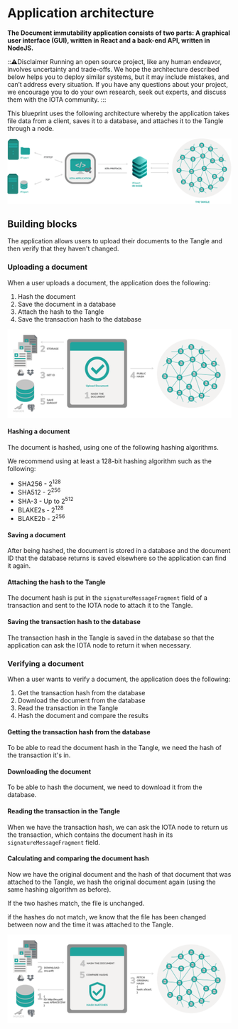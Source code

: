 # Application architecture

**The Document immutability application consists of two parts: A graphical user interface (GUI), written in React and a back-end API, written in NodeJS.**

:::warning:Disclaimer
Running an open source project, like any human endeavor, involves uncertainty and trade-offs. We hope the architecture described below helps you to deploy similar systems, but it may include mistakes, and can’t address every situation. If you have any questions about your project, we encourage you to do your own research, seek out experts, and discuss them with the IOTA community.
:::

This blueprint uses the following architecture whereby the application takes file data from a client, saves it to a database, and attaches it to the Tangle through a node.

![Document immutability architecture](../images/document-immutability-architecture.png)

## Building blocks

The application allows users to upload their documents to the Tangle and then verify that they haven't changed.

### Uploading a document

When a user uploads a document, the application does the following:

1. Hash the document
2. Save the document in a database
3. Attach the hash to the Tangle
4. Save the transaction hash to the database

![Document hashing](../images/document-immutability-hashing.png)

#### Hashing a document

The document is hashed, using one of the following hashing algorithms.

We recommend using at least a 128-bit hashing algorithm such as the following:

- SHA256 - 2<sup>128</sup>
- SHA512 - 2<sup>256</sup>
- SHA-3	- Up to 2<sup>512</sup>
- BLAKE2s - 2<sup>128</sup>
- BLAKE2b - 2<sup>256</sup>

#### Saving a document

After being hashed, the document is stored in a database and the document ID that the database returns is saved elsewhere so the application can find it again.

#### Attaching the hash to the Tangle

The document hash is put in the `signatureMessageFragment` field of a transaction and sent to the IOTA node to attach it to the Tangle.

#### Saving the transaction hash to the database

The transaction hash in the Tangle is saved in the database so that the application can ask the IOTA node to return it when necessary.

### Verifying a document

When a user wants to verify a document, the application does the following:

1. Get the transaction hash from the database
2. Download the document from the database
3. Read the transaction in the Tangle
4. Hash the document and compare the results

#### Getting the transaction hash from the database

To be able to read the document hash in the Tangle, we need the hash of the transaction it's in.

#### Downloading the document

To be able to hash the document, we need to download it from the database.

#### Reading the transaction in the Tangle

When we have the transaction hash, we can ask the IOTA node to return us the transaction, which contains the document hash in its `signatureMessageFragment` field.

#### Calculating and comparing the document hash

Now we have the original document and the hash of that document that was attached to the Tangle, we hash the original document again (using the same hashing algorithm as before).

If the two hashes match, the file is unchanged.

if the hashes do not match, we know that the file has been changed between now and the time it was attached to the Tangle.

![Document hashing](../images/document-immutability-verification2.png)



